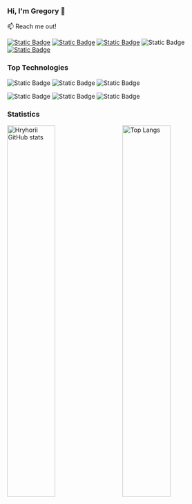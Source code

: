 ### Hi, I'm Gregory 👋

:mailbox: Reach me out!

[![Static Badge](https://img.shields.io/badge/Telegram-%2326A5E4?logo=telegram&labelColor=%23fff&link=https%3A%2F%2Ft.me%2Fsemenovgorg)](https://t.me/semenovgorg)
[![Static Badge](https://img.shields.io/badge/Facebook-%230866FF?logo=facebook&labelColor=%230866FF&link=https%3A%2F%2Fwww.facebook.com%2Fprofile.php%3Fid%3D100059340843068)](https://www.facebook.com/profile.php?id=100059340843068)
[![Static Badge](https://img.shields.io/badge/Email-%23EA4335?logo=gmail&labelColor=%23fff&link=semenovgrigorij57%40gmail.com)](mailto:semenovgrigorij57@gmail.com)
![Static Badge](https://img.shields.io/badge/Linkedin-%230A66C2?logo=linkedin&labelColor=%230A66C2)
[![Static Badge](https://img.shields.io/badge/Whatsapp-%2325D366?logo=whatsapp&labelColor=%23fff&link=https%3A%2F%2Fapi.whatsapp.com%2Fsend%3Fphone%3D0993944809)](https://api.whatsapp.com/send?phone=0993944809)


### Top Technologies

![Static Badge](https://img.shields.io/badge/HTML5-%23E34F26?logo=html5&labelColor=%23000&link=https%3A%2F%2Fapi.whatsapp.com%2Fsend%3Fphone%3D0993944809)
![Static Badge](https://img.shields.io/badge/CSS3-%231572B6?logo=css3&labelColor=%23000)
![Static Badge](https://img.shields.io/badge/WORDPRESS-%2321759B?logo=wordpress&labelColor=%23000)


![Static Badge](https://img.shields.io/badge/JAVASCRIPT-%23F7DF1E?logo=javascript&labelColor=%23000)
![Static Badge](https://img.shields.io/badge/NODE.JS-%235FA04E?logo=nodedotjs&labelColor=%23000)
![Static Badge](https://img.shields.io/badge/PHP-%23777BB4?logo=php&labelColor=%23000&link=https%3A%2F%2Fapi.whatsapp.com%2Fsend%3Fphone%3D0993944809)





### Statistics



<img align="left" width="47%" alt="Hryhorii GitHub stats" src="https://github-readme-stats.vercel.app/api?username=semenovgrigorij&show_icons=true&theme=transparent">
<img align="right" width="47%" alt="Top Langs" src="https://github-readme-stats.vercel.app/api/top-langs/?username=semenovgrigorij&layout=compact">

